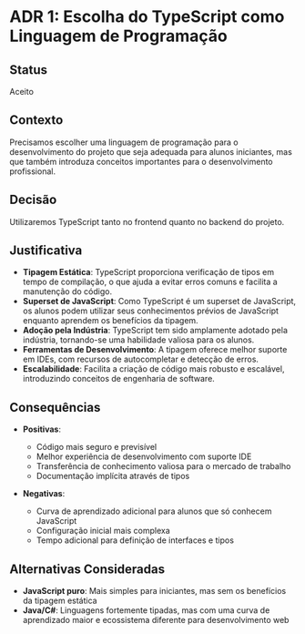 # ADR 1: Escolha do TypeScript como Linguagem de Programação

## Status
Aceito

## Contexto
Precisamos escolher uma linguagem de programação para o desenvolvimento do projeto que seja adequada para alunos iniciantes, mas que também introduza conceitos importantes para o desenvolvimento profissional.

## Decisão
Utilizaremos TypeScript tanto no frontend quanto no backend do projeto.

## Justificativa
- **Tipagem Estática**: TypeScript proporciona verificação de tipos em tempo de compilação, o que ajuda a evitar erros comuns e facilita a manutenção do código.
- **Superset de JavaScript**: Como TypeScript é um superset de JavaScript, os alunos podem utilizar seus conhecimentos prévios de JavaScript enquanto aprendem os benefícios da tipagem.
- **Adoção pela Indústria**: TypeScript tem sido amplamente adotado pela indústria, tornando-se uma habilidade valiosa para os alunos.
- **Ferramentas de Desenvolvimento**: A tipagem oferece melhor suporte em IDEs, com recursos de autocompletar e detecção de erros.
- **Escalabilidade**: Facilita a criação de código mais robusto e escalável, introduzindo conceitos de engenharia de software.

## Consequências
- **Positivas**:
  - Código mais seguro e previsível
  - Melhor experiência de desenvolvimento com suporte IDE
  - Transferência de conhecimento valiosa para o mercado de trabalho
  - Documentação implícita através de tipos

- **Negativas**:
  - Curva de aprendizado adicional para alunos que só conhecem JavaScript
  - Configuração inicial mais complexa
  - Tempo adicional para definição de interfaces e tipos

## Alternativas Consideradas
- **JavaScript puro**: Mais simples para iniciantes, mas sem os benefícios da tipagem estática
- **Java/C#**: Linguagens fortemente tipadas, mas com uma curva de aprendizado maior e ecossistema diferente para desenvolvimento web
